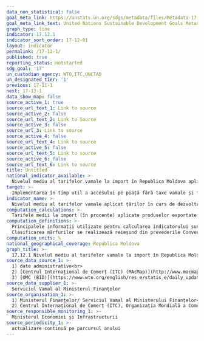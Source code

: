```yaml
---
data_non_statistical: false
goal_meta_link: https://unstats.un.org/sdgs/metadata/files/Metadata-17-12-01.pdf
goal_meta_link_text: United Nations Sustainable Development Goals Metadata (pdf 468kB)
graph_type: line
indicator: 17.12.1
indicator_sort_order: 17-12-01
layout: indicator
permalink: /17-12-1/
published: true
reporting_status: notstarted
sdg_goal: '17'
un_custodian_agency: WTO,ITC,UNCTAD
un_designated_tier: '1'
previous: 17-11-1
next: 17-13-1
data_show_map: false
source_active_1: true
source_url_text_1: Link to source
source_active_2: false
source_url_text_2: Link to Source
source_active_3: false
source_url_3: Link to source
source_active_4: false
source_url_text_4: Link to source
source_active_5: false
source_url_text_5: Link to source
source_active_6: false
source_url_text_6: Link to source
title: Untitled
national_indicator_available: >-
  Nivelul mediu al tarifelor vamale la import în Republica Moldova aplicat țărilor în curs de dezvoltare, țărilor cel mai puțin dezvoltate
target: >-
  Implementarea în timp util a accesului pe piață fără taxe vamale și fără cote pe o bază durabilă pentru toate țările cel mai puțin dezvoltate, în concordanță cu deciziile Organizației Mondiale a Comerțului, inclusiv prin asigurarea că normele preferențiale de origine aplicabile importurilor din țările cele mai puțin dezvoltate sunt transparente și simple, și contribuie la facilitarea accesului la piață
indicator_name: >-
  Nivelul mediu al tarifelor vamale aplicat țărilor în curs de dezvoltare, țărilor cel mai puțin dezvoltate și statelor insulare în curs de dezvoltare
computation_calculations: >-
  Tarifele medii la import (în procente) aplicate produselor exportate din țările în curs de dezvoltare și cele mai puțin dezvoltate.
computation_definitions: >-
  Principalele informații utilizate pentru calcularea indicatorului sunt datele tarifare de import. <br> 
  Clasificarea mărfurilor se realizează reieșind din prevederile Convenției internațională privind sistemul armonizat de descriere și codificare a mărfurilor (la care Republica Moldova a aderat în anul 2004 prin Legea nr.112 ), care este unul din documentele de bază elaborate de Organizația Mondială a Vămilor. Pentru unificarea clasificării mărfurilor, este utilizată anexa la Convenția vizată, în care se regăsește o Nomenclatură universală a mărfurilor, utilizată la moment de 207 țări ale lumii în calitate de bază a tarifelor vamale de export/import, dar și în scopuri statistice. Nomenclatura combinată a mărfurilor este divizată în  21 de secțiuni, 97 capitole, 1200 de poziții tarifare și peste 5100 de subpoziții tarifare, în baza căreia se elaborează și se gestionează Tariful Vamal Integrat al Republicii Moldova (TARIM). În TARIM sunt stocate informații cu privire la măsurile tarifare și măsurile de politică economică aplicabile mărfurilor importate în Republica Moldova/exportate din Republica Moldova. TARIM-ul este publicat pe pagina web oficială a Serviciului Vamal (Legea nr. 172 din  25.07.2014 privind aprobarea Nomenclaturii combinate a mărfurilor).
computation_units: %
national_geographical_coverage: Republica Moldova
graph_title: >-
  17.12.1 Nivelul mediu al tarifelor vamale la import în Republica Moldova aplicat țărilor în curs de dezvoltare, țărilor cel mai puțin dezvoltate
source_data_source_1: >-
  1) date administrative<br> 
  2) [Centrul Internațional de Comerț (ITC) (MAcMap)](http://www.macmap.org)<br> 
  3) [OMC (BID)](https://www.wto.org/english/res_e/statis_e/daily_update_e/tariff_profiles/MD_E.pdf)
source_data_supplier_1: >-
  Serviciul Vamal al Ministerul Finanțelor
source_organisation_1: >-
  1) Ministerul Finanțelor/ Serviciul Vamal al Ministerului Finanțelor<br> 
  2) Centrul Internațional de Comerț (ITC), Organizația Mondială a Comerțului (WTO), Conferința Națiunilor Unite pentru Comerț și Dezvoltare (UNCTAD)
source_responsible_monitoring_1: >-
  Ministerul Economiei și Infrastructurii
source_periodicity_1: >-
  actualizare continuă pe parcursul anului
---
```

